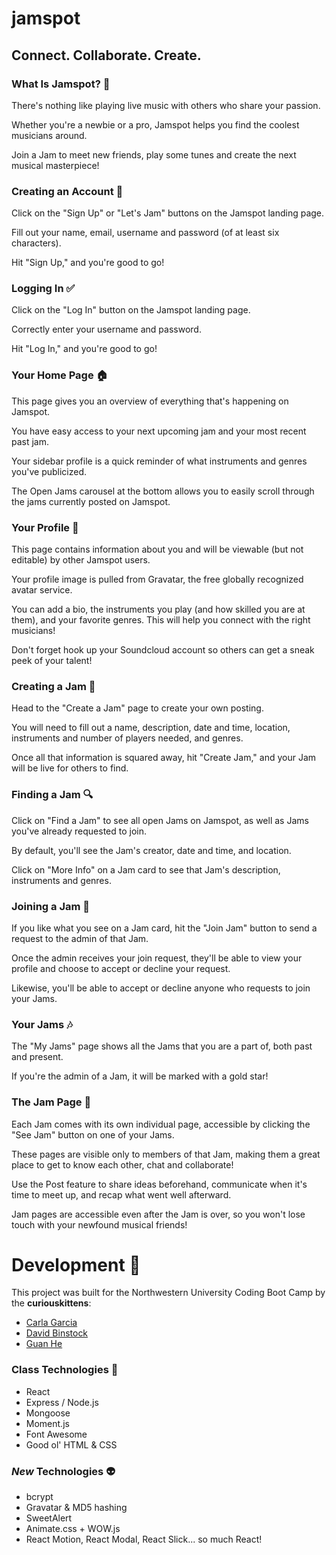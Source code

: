 # jamspot
## Connect. Collaborate. Create.

### What Is Jamspot? :large_blue_circle:

There's nothing like playing live music with others who share your passion.

Whether you're a newbie or a pro, Jamspot helps you find the coolest musicians around.

Join a Jam to meet new friends, play some tunes and create the next musical masterpiece!

### Creating an Account :wave:

Click on the "Sign Up" or "Let's Jam" buttons on the Jamspot landing page.

Fill out your name, email, username and password (of at least six characters).

Hit "Sign Up," and you're good to go!

### Logging In :white_check_mark:

Click on the "Log In" button on the Jamspot landing page.

Correctly enter your username and password.

Hit "Log In," and you're good to go!

### Your Home Page :house:

This page gives you an overview of everything that's happening on Jamspot.

You have easy access to your next upcoming jam and your most recent past jam.

Your sidebar profile is a quick reminder of what instruments and genres you've publicized.

The Open Jams carousel at the bottom allows you to easily scroll through the jams currently posted on Jamspot.

### Your Profile :raising_hand:

This page contains information about you and will be viewable (but not editable) by other Jamspot users.

Your profile image is pulled from Gravatar, the free globally recognized avatar service.

You can add a bio, the instruments you play (and how skilled you are at them), and your favorite genres. This will help you connect with the right musicians!

Don't forget hook up your Soundcloud account so others can get a sneak peek of your talent! 

### Creating a Jam :guitar:

Head to the "Create a Jam" page to create your own posting.

You will need to fill out a name, description, date and time, location, instruments and number of players needed, and genres.

Once all that information is squared away, hit "Create Jam," and your Jam will be live for others to find.

### Finding a Jam :mag:

Click on "Find a Jam" to see all open Jams on Jamspot, as well as Jams you've already requested to join.

By default, you'll see the Jam's creator, date and time, and location.

Click on "More Info" on a Jam card to see that Jam's description, instruments and genres.

### Joining a Jam :dancers:

If you like what you see on a Jam card, hit the "Join Jam" button to send a request to the admin of that Jam.

Once the admin receives your join request, they'll be able to view your profile and choose to accept or decline your request.

Likewise, you'll be able to accept or decline anyone who requests to join your Jams.

### Your Jams :notes:

The "My Jams" page shows all the Jams that you are a part of, both past and present.

If you're the admin of a Jam, it will be marked with a gold star!

### The Jam Page :metal:

Each Jam comes with its own individual page, accessible by clicking the "See Jam" button on one of your Jams.

These pages are visible only to members of that Jam, making them a great place to get to know each other, chat and collaborate!

Use the Post feature to share ideas beforehand, communicate when it's time to meet up, and recap what went well afterward.

Jam pages are accessible even after the Jam is over, so you won't lose touch with your newfound musical friends!

# Development :paw_prints:

This project was built for the Northwestern University Coding Boot Camp by the **curiouskittens**:
* [Carla Garcia](https://github.com/carladdg)
* [David Binstock](https://github.com/davidbinstock)
* [Guan He](https://github.com/heguanelvis)

### Class Technologies :notebook:

* React
* Express / Node.js
* Mongoose
* Moment.js
* Font Awesome
* Good ol' HTML & CSS

### *New* Technologies :alien:

* bcrypt
* Gravatar & MD5 hashing
* SweetAlert
* Animate.css + WOW.js
* React Motion, React Modal, React Slick... so much React!



